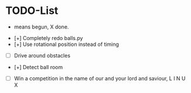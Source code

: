 # TODO-List

+ means begun,
X done.

- [+] Completely redo balls.py
- [+] Use rotational position instead of timing
- [ ] Drive around obstacles
- [+] Detect ball room
- [ ] Win a competition in the name of our and your lord and saviour, L I N U X
